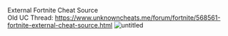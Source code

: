 External Fortnite Cheat Source                                                                                         
Old UC Thread: https://www.unknowncheats.me/forum/fortnite/568561-fortnite-external-cheat-source.html
![untitled](https://user-images.githubusercontent.com/104287840/214996773-b5d419f7-84f0-4d93-ae41-244c62ec6a31.png)
